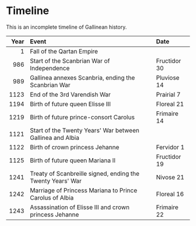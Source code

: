 # Timeline

This is an incomplete timeline of Gallinean history.

| Year | Event                                                      | Date         |
| ---: | :--------------------------------------------------------- | :----------- |
| 1    | Fall of the Qartan Empire                                  |              |
| 986  | Start of the Scanbrian War of Independence                 | Fructidor 30 |
| 989  | Gallinea annexes Scanbria, ending the Scanbrian War        | Pluviose 14  |
| 1123 | End of the 3rd Varendish War                               | Prairial 7   |
| 1194 | Birth of future queen Elisse III                           | Floreal 21   |
| 1219 | Birth of future prince-consort Carolus                     | Frimaire 14  |
| 1121 | Start of the Twenty Years' War between Gallinea and Albia  |              |
| 1122 | Birth of crown princess Jehanne                            | Fervidor 1   |
| 1125 | Birth of future queen Mariana II                           | Fructidor 19 |
| 1241 | Treaty of Scanbreille signed, ending the Twenty Years' War | Nivose 21    |
| 1242 | Marriage of Princess Mariana to Prince Carolus of Albia    | Floreal 16   |
| 1243 | Assassination of Elisse III and crown princess Jehanne     | Frimaire 22  |

